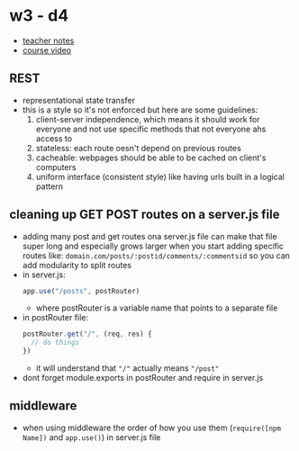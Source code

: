 # w3 - d4
* [teacher notes](https://github.com/Eric-Lombardo/lectures-2020-mtl-feb03/tree/master/w3d4)
* [course video](https://www.youtube.com/watch?v=ZtKGbiUgqJI&feature=youtu.be)

## REST
* representational state transfer
* this is a style so it's not enforced but here are some guidelines:
  1. client-server independence, which means it should work for everyone and not use specific methods that not everyone ahs access to
  2. stateless: each route oesn't depend on previous routes
  3. cacheable: webpages should be able to be cached on client's computers
  4. uniform interface (consistent style) like having urls built in a logical pattern

## cleaning up GET POST routes on a server.js file
* adding many post and get routes ona  server.js file can make that file super long and especially grows larger when you start adding specific routes like: `domain.com/posts/:postid/comments/:commentsid` so you can add modularity to split routes
* in server.js:
  ```js
  app.use("/posts", postRouter)
  ```
  * where postRouter is a variable name that points to a separate file
* in postRouter file:
  ```js
  postRouter.get("/", (req, res) {
    // do things
  })
  ```
  * it will understand that `"/"` actually means `"/post"`
* dont forget module.exports in postRouter and require in server.js

## middleware
* when using middleware the order of how you use them (`require([npm Name])` and `app.use()`) in server.js file 
